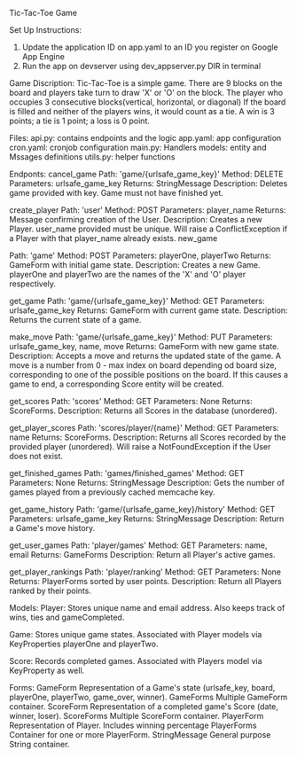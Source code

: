 Tic-Tac-Toe Game

Set Up Instructions:
1. Update the application ID on app.yaml to an ID you register on Google App Engine
2. Run the app on devserver using dev_appserver.py DIR in terminal

Game Discription:
Tic-Tac-Toe is a simple game. There are 9 blocks on the board and players take turn to draw 'X' or 'O' on the block. The player who occupies 3 consecutive blocks(vertical, horizontal, or diagonal)
If the board is filled and neither of the players wins, it would count as a tie.
A win is 3 points; a tie is 1 point; a loss is 0 point.

Files:
api.py: contains endpoints and the logic
app.yaml: app configuration
cron.yaml: cronjob configuration
main.py: Handlers
models: entity and Mssages definitions
utils.py: helper functions

Endponts:
cancel_game
Path: 'game/{urlsafe_game_key}'
Method: DELETE
Parameters: urlsafe_game_key
Returns: StringMessage
Description: Deletes game provided with key. Game must not have finished yet.

create_player
Path: 'user'
Method: POST
Parameters: player_name
Returns: Message confirming creation of the User.
Description: Creates a new Player. user_name provided must be unique. Will raise a ConflictException if a Player with that player_name already exists.
new_game

Path: 'game'
Method: POST
Parameters: playerOne, playerTwo
Returns: GameForm with initial game state.
Description: Creates a new Game. playerOne and playerTwo are the names of the 'X' and 'O' player respectively. 

get_game
Path: 'game/{urlsafe_game_key}'
Method: GET
Parameters: urlsafe_game_key
Returns: GameForm with current game state.
Description: Returns the current state of a game.

make_move
Path: 'game/{urlsafe_game_key}'
Method: PUT
Parameters: urlsafe_game_key, name, move
Returns: GameForm with new game state.
Description: Accepts a move and returns the updated state of the game. A move is a number from 0 - max index on board depending od board size, corresponding to one of the possible positions on the board. If this causes a game to end, a corresponding Score entity will be created.

get_scores
Path: 'scores'
Method: GET
Parameters: None
Returns: ScoreForms.
Description: Returns all Scores in the database (unordered).

get_player_scores
Path: 'scores/player/{name}'
Method: GET
Parameters: name
Returns: ScoreForms.
Description: Returns all Scores recorded by the provided player (unordered). Will raise a NotFoundException if the User does not exist.

get_finished_games
Path: 'games/finished_games'
Method: GET
Parameters: None
Returns: StringMessage
Description: Gets the number of games played from a previously cached memcache key.

get_game_history
Path: 'game/{urlsafe_game_key}/history'
Method: GET
Parameters: urlsafe_game_key
Returns: StringMessage
Description: Return a Game's move history.

get_user_games
Path: 'player/games'
Method: GET
Parameters: name, email
Returns: GameForms
Description: Return all Player's active games.

get_player_rankings
Path: 'player/ranking'
Method: GET
Parameters: None
Returns: PlayerForms sorted by user points.
Description: Return all Players ranked by their points.


Models:
Player:
Stores unique name and email address.
Also keeps track of wins, ties and gameCompleted.

Game:
Stores unique game states. Associated with Player models via KeyProperties playerOne and playerTwo.

Score:
Records completed games. Associated with Players model via KeyProperty as well.


Forms:
GameForm
Representation of a Game's state (urlsafe_key, board, playerOne, playerTwo, game_over, winner).
GameForms
Multiple GameForm container.
ScoreForm
Representation of a completed game's Score (date, winner, loser).
ScoreForms
Multiple ScoreForm container.
PlayerForm
Representation of Player. Includes winning percentage
PlayerForms
Container for one or more PlayerForm.
StringMessage
General purpose String container.
